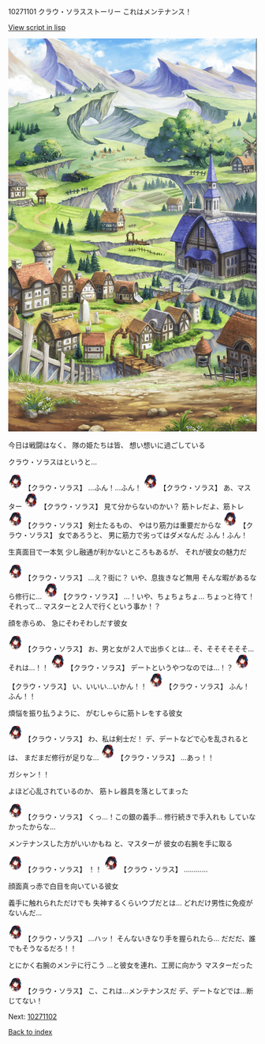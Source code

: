 10271101 クラウ・ソラスストーリー これはメンテナンス！

[View script in lisp](../scripts/10271101.txt)

![004_outland.png](../images/backgrounds/004_outland.png)

今日は戦闘はなく、
隊の姫たちは皆、
想い想いに過ごしている

クラウ・ソラスはというと…

<img src="../images/units/102711.png" alt="102711.png" height="34"/>
【クラウ・ソラス】
…ふん！…ふん！

<img src="../images/units/102711.png" alt="102711.png" height="34"/>
【クラウ・ソラス】
あ、マスター

<img src="../images/units/102711.png" alt="102711.png" height="34"/>
【クラウ・ソラス】
見て分からないのかい？
筋トレだよ、筋トレ

<img src="../images/units/102711.png" alt="102711.png" height="34"/>
【クラウ・ソラス】
剣士たるもの、
やはり筋力は重要だからな

<img src="../images/units/102711.png" alt="102711.png" height="34"/>
【クラウ・ソラス】
女であろうと、
男に筋力で劣ってはダメなんだ
ふん！ふん！

生真面目で一本気
少し融通が利かないところもあるが、
それが彼女の魅力だ

<img src="../images/units/102711.png" alt="102711.png" height="34"/>
【クラウ・ソラス】
…え？街に？
いや、息抜きなど無用
そんな暇があるなら修行に…

<img src="../images/units/102711.png" alt="102711.png" height="34"/>
【クラウ・ソラス】
…！いや、ちょちょちょ…
ちょっと待て！それって…
マスターと２人で行くという事か！？

顔を赤らめ、
急にそわそわしだす彼女

<img src="../images/units/102711.png" alt="102711.png" height="34"/>
【クラウ・ソラス】
お、男と女が２人で出歩くとは…
そ、そそそそそそ…
それは…！！

<img src="../images/units/102711.png" alt="102711.png" height="34"/>
【クラウ・ソラス】
デートというやつなのでは…！？

<img src="../images/units/102711.png" alt="102711.png" height="34"/>
【クラウ・ソラス】
い、いいい…いかん！！

<img src="../images/units/102711.png" alt="102711.png" height="34"/>
【クラウ・ソラス】
ふん！
ふん！！

煩悩を振り払うように、
がむしゃらに筋トレをする彼女

<img src="../images/units/102711.png" alt="102711.png" height="34"/>
【クラウ・ソラス】
わ、私は剣士だ！
デ、デートなどで心を乱されるとは、
まだまだ修行が足りな…

<img src="../images/units/102711.png" alt="102711.png" height="34"/>
【クラウ・ソラス】
…あっ！！

ガシャン！！

よほど心乱されているのか、
筋トレ器具を落としてまった

<img src="../images/units/102711.png" alt="102711.png" height="34"/>
【クラウ・ソラス】
くっ…！この銀の義手…
修行続きで手入れも
していなかったからな…

メンテナンスした方がいいかもね
と、マスターが
彼女の右腕を手に取る

<img src="../images/units/102711.png" alt="102711.png" height="34"/>
【クラウ・ソラス】
！！

<img src="../images/units/102711.png" alt="102711.png" height="34"/>
【クラウ・ソラス】
…………

顔面真っ赤で白目を向いている彼女

義手に触れられただけでも
失神するくらいウブだとは…
どれだけ男性に免疫がないんだ…

<img src="../images/units/102711.png" alt="102711.png" height="34"/>
【クラウ・ソラス】
…ハッ！
そんないきなり手を握られたら…
だだだ、誰でもそうなるだろ！！

とにかく右腕のメンテに行こう
…と彼女を連れ、工房に向かう
マスターだった

<img src="../images/units/102711.png" alt="102711.png" height="34"/>
【クラウ・ソラス】
こ、これは…メンテナンスだ
デ、デートなどでは…断じてない！


Next: [10271102](10271102.md)

[Back to index](index.md)
